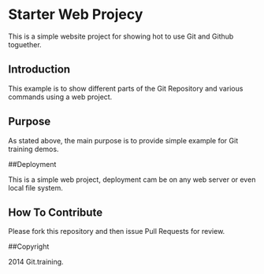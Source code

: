 # Starter Web Projecy

This is a simple website project for showing hot to use Git and Github toguether.

## Introduction

This example is to show different parts of the Git Repository and various commands using a web project.

## Purpose

As stated above, the main purpose is to provide simple example for Git training demos.

##Deployment

This is a simple web project, deployment cam be on any web server or even local file system.

## How To Contribute

Please fork this repository and then issue Pull Requests for review.

##Copyright

2014 Git.training.